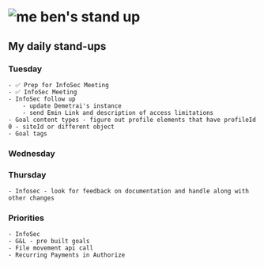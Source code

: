 # ![me](https://avatars2.githubusercontent.com/u/5232044?s=50&v=4) ben's stand up

## My daily stand-ups
    
### Tuesday
    
    - ✅ Prep for InfoSec Meeting
    - ✅ InfoSec Meeting
    - InfoSec follow up
        - update Demetrai's instance
        - send Emin Link and description of access limitations
    - Goal content types - figure out profile elements that have profileId 0 - siteId or different object
    - Goal tags
    
    
### Wednesday

### Thursday

    - Infosec - look for feedback on documentation and handle along with other changes

### Priorities 
   
    - InfoSec
    - G&L - pre built goals
    - File movement api call
    - Recurring Payments in Authorize
